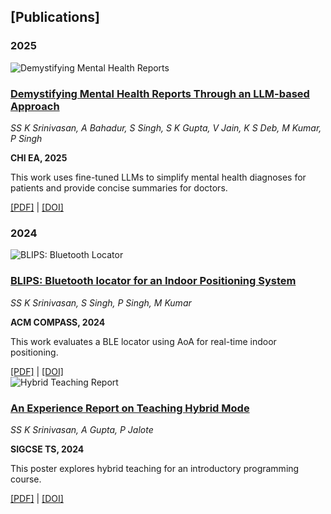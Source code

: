 ## [Publications]

### 2025  
<div class="publication">
    <img src="/images/mental-health-llm.jpg" alt="Demystifying Mental Health Reports">
    <div class="publication-content">
        <h3><a href="https://programs.sigchi.org/chi/2025/program/content/194526">Demystifying Mental Health Reports Through an LLM-based Approach</a></h3>
        <p><i>SS K Srinivasan, A Bahadur, S Singh, S K Gupta, V Jain, K S Deb, M Kumar, P Singh</i></p>
        <p><b>CHI EA, 2025</b></p>
        <p>This work uses fine-tuned LLMs to simplify mental health diagnoses for patients and provide concise summaries for doctors.</p>
    </div>
</div>
<div class="publication-links">
    <a href="https://programs.sigchi.org/chi/2025/program/content/194526">[PDF]</a> | 
    <a href="https://programs.sigchi.org/chi/2025/program/content/194526">[DOI]</a>
</div>

### 2024  
<div class="publication">
    <img src="/images/blips.jpg" alt="BLIPS: Bluetooth Locator">
    <div class="publication-content">
        <h3><a href="https://dl.acm.org/doi/pdf/10.1145/3674829.3675057">BLIPS: Bluetooth locator for an Indoor Positioning System</a></h3>
        <p><i>SS K Srinivasan, S Singh, P Singh, M Kumar</i></p>
        <p><b>ACM COMPASS, 2024</b></p>
        <p>This work evaluates a BLE locator using AoA for real-time indoor positioning.</p>
    </div>
</div>
<div class="publication-links">
    <a href="https://dl.acm.org/doi/pdf/10.1145/3674829.3675057">[PDF]</a> | 
    <a href="https://doi.org/10.1145/3674829.3675057">[DOI]</a>
</div>

<div class="publication">
    <img src="/images/hybrid-teaching.jpg" alt="Hybrid Teaching Report">
    <div class="publication-content">
        <h3><a href="https://dl.acm.org/doi/pdf/10.1145/3626253.3635486">An Experience Report on Teaching Hybrid Mode</a></h3>
        <p><i>SS K Srinivasan, A Gupta, P Jalote</i></p>
        <p><b>SIGCSE TS, 2024</b></p>
        <p>This poster explores hybrid teaching for an introductory programming course.</p>
    </div>
</div>
<div class="publication-links">
    <a href="https://dl.acm.org/doi/pdf/10.1145/3626253.3635486">[PDF]</a> | 
    <a href="https://doi.org/10.1145/3626253.3635486">[DOI]</a>
</div>

